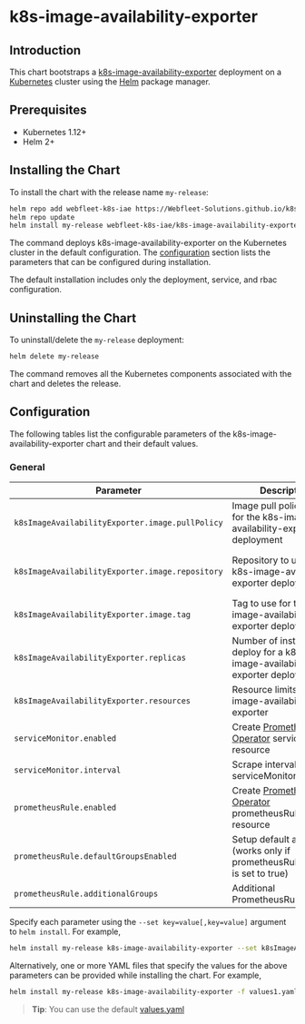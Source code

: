 # k8s-image-availability-exporter

## Introduction

This chart bootstraps a [k8s-image-availability-exporter](https://github.com/flant/k8s-image-availability-exporter) deployment on a [Kubernetes](http://kubernetes.io) cluster using the [Helm](https://helm.sh) package manager.

## Prerequisites
  - Kubernetes 1.12+
  - Helm 2+

## Installing the Chart

To install the chart with the release name `my-release`:

```bash
helm repo add webfleet-k8s-iae https://Webfleet-Solutions.github.io/k8s-image-availability-exporter
helm repo update
helm install my-release webfleet-k8s-iae/k8s-image-availability-exporter
```

The command deploys k8s-image-availability-exporter on the Kubernetes cluster in the default configuration. The [configuration](#configuration) section lists the parameters that can be configured during installation.

The default installation includes only the deployment, service, and rbac configuration.

## Uninstalling the Chart

To uninstall/delete the `my-release` deployment:

```bash
helm delete my-release
```

The command removes all the Kubernetes components associated with the chart and deletes the release.

## Configuration

The following tables list the configurable parameters of the k8s-image-availability-exporter chart and their default values.

### General
| Parameter | Description | Default |
| ----- | ----------- | ------ |
| `k8sImageAvailabilityExporter.image.pullPolicy` | Image pull policy to use for the k8s-image-availability-exporter deployment | `IfNotPresent` |
| `k8sImageAvailabilityExporter.image.repository` | Repository to use for the k8s-image-availability-exporter deployment | `ghcr.io/Webfleet-Solutions/k8s-image-availability-exporter` |
| `k8sImageAvailabilityExporter.image.tag` | Tag to use for the k8s-image-availability-exporter deployment | `latest` |
| `k8sImageAvailabilityExporter.replicas` | Number of instances to deploy for a k8s-image-availability-exporter deployment. | `1` |
| `k8sImageAvailabilityExporter.resources` | Resource limits for k8s-image-availability-exporter | `{}` |
| `serviceMonitor.enabled` | Create [Prometheus Operator](https://github.com/coreos/prometheus-operator) serviceMonitor resource | `false` |
| `serviceMonitor.interval` | Scrape interval for serviceMonitor | `15s` |
| `prometheusRule.enabled` | Create [Prometheus Operator](https://github.com/coreos/prometheus-operator) prometheusRule resource | `false` |
| `prometheusRule.defaultGroupsEnabled` | Setup default alerts (works only if prometheusRule.enabled is set to true) | `true` |
| `prometheusRule.additionalGroups` | Additional PrometheusRule groups | `[]` |

Specify each parameter using the `--set key=value[,key=value]` argument to `helm install`. For example,

```bash
helm install my-release k8s-image-availability-exporter --set k8sImageAvailabilityExporter.replicas=2
```

Alternatively, one or more YAML files that specify the values for the above parameters can be provided while installing the chart. For example,

```bash
helm install my-release k8s-image-availability-exporter -f values1.yaml,values2.yaml
```

> **Tip**: You can use the default [values.yaml](values.yaml)
